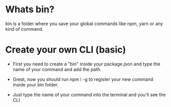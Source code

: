 # Whats bin?

bin is a folder where you save your global commands like npm, yarn or any kind of command.

# Create your own CLI (basic)

- First you need to create a "bin" inside your package.json and type the name of your command and add the path.

- Great, now you should run npm i -g to register your new command inside your bin folder.

- Just type the name of your command into the terminal and you'll see the CLI 